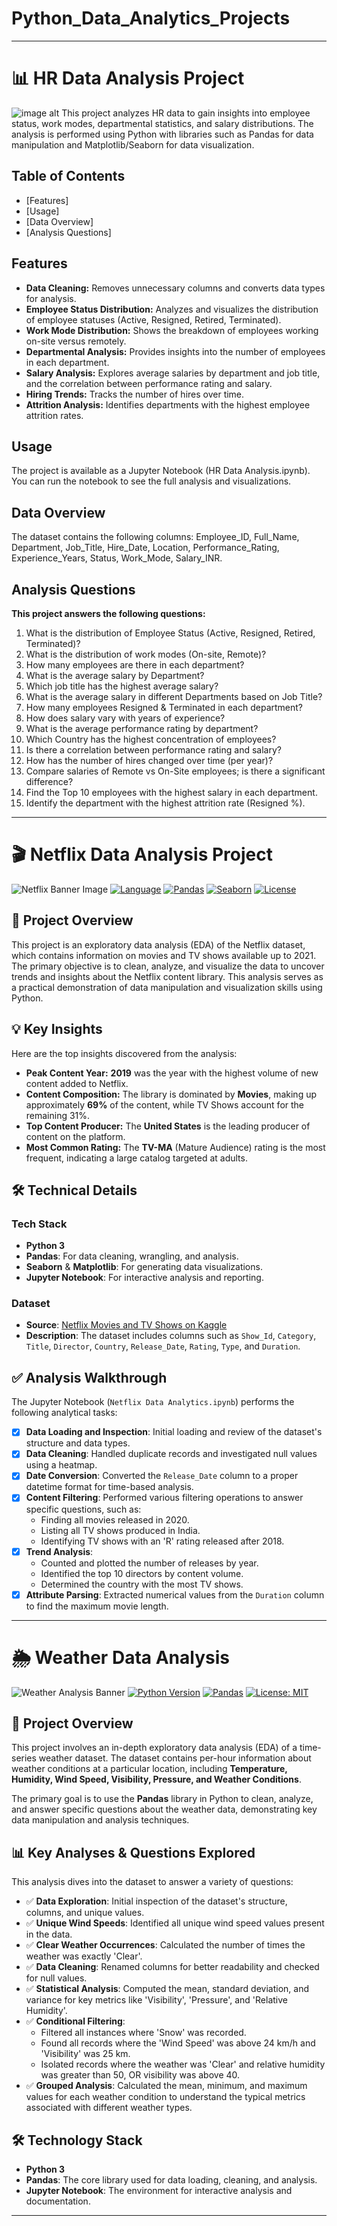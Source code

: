# Python_Data_Analytics_Projects
---
# 📊 HR Data Analysis Project
![image alt](https://github.com/hussain-data/Python_Data_Analytics_Projects/blob/86e65155de67e015ef72da9645efb05788351c21/32e5323a-a415-4456-96e7-ce4b3faaa470.png)
This project analyzes HR data to gain insights into employee status, work modes, departmental statistics, and salary distributions. The analysis is performed using Python with libraries such as Pandas for data manipulation and Matplotlib/Seaborn for data visualization.

## Table of Contents
- [Features]
- [Usage]
- [Data Overview]
- [Analysis Questions]

## Features
- **Data Cleaning:** Removes unnecessary columns and converts data types for analysis.
- **Employee Status Distribution:** Analyzes and visualizes the distribution of employee statuses (Active, Resigned, Retired, Terminated).
- **Work Mode Distribution:** Shows the breakdown of employees working on-site versus remotely.
- **Departmental Analysis:** Provides insights into the number of employees in each department.
- **Salary Analysis:** Explores average salaries by department and job title, and the correlation between performance rating and salary.
- **Hiring Trends:** Tracks the number of hires over time.
- **Attrition Analysis:** Identifies departments with the highest employee attrition rates.
    
 ## Usage
The project is available as a Jupyter Notebook (HR Data Analysis.ipynb). You can run the notebook to see the full analysis and visualizations.
 ## Data Overview
The dataset contains the following columns:
Employee_ID, Full_Name, Department, Job_Title, Hire_Date, Location, 
Performance_Rating, Experience_Years, Status, Work_Mode, Salary_INR.

## Analysis Questions
 **This project answers the following questions:**
1. What is the distribution of Employee Status (Active, Resigned, Retired, Terminated)?
2. What is the distribution of work modes (On-site, Remote)?
3. How many employees are there in each department?
4. What is the average salary by Department?
5. Which job title has the highest average salary?
6. What is the average salary in different Departments based on Job Title?
7. How many employees Resigned & Terminated in each department?
8. How does salary vary with years of experience?
9. What is the average performance rating by department?
10. Which Country has the highest concentration of employees?
11. Is there a correlation between performance rating and salary?
12. How has the number of hires changed over time (per year)?
13. Compare salaries of Remote vs On-Site employees; is there a significant difference?
14. Find the Top 10 employees with the highest salary in each department.
15. Identify the department with the highest attrition rate (Resigned %).
---
# 🎬 Netflix Data Analysis Project
![Netflix Banner Image](https://github.com/hussain-data/Python_Data_Analytics_Projects/blob/e39ead79f3c308735b385d1ff0f60dea5d2831f5/hussain-data.png) [![Language](https://img.shields.io/badge/Language-Python_3-blue.svg)](https://www.python.org/)
[![Pandas](https://img.shields.io/badge/Library-Pandas-red.svg)](https://pandas.pydata.org/)
[![Seaborn](https://img.shields.io/badge/Library-Seaborn-purple.svg)](https://seaborn.pydata.org/)
[![License](https://img.shields.io/badge/License-MIT-green.svg)](https://opensource.org/licenses/MIT)

## 📌 Project Overview

This project is an exploratory data analysis (EDA) of the Netflix dataset, which contains information on movies and TV shows available up to 2021. The primary objective is to clean, analyze, and visualize the data to uncover trends and insights about the Netflix content library. This analysis serves as a practical demonstration of data manipulation and visualization skills using Python.

## 💡 Key Insights
Here are the top insights discovered from the analysis:

-   **Peak Content Year:** **2019** was the year with the highest volume of new content added to Netflix.
-   **Content Composition:** The library is dominated by **Movies**, making up approximately **69%** of the content, while TV Shows account for the remaining 31%.
-   **Top Content Producer:** The **United States** is the leading producer of content on the platform.
-   **Most Common Rating:** The **TV-MA** (Mature Audience) rating is the most frequent, indicating a large catalog targeted at adults.

## 🛠️ Technical Details

### Tech Stack
-   **Python 3**
-   **Pandas**: For data cleaning, wrangling, and analysis.
-   **Seaborn** & **Matplotlib**: For generating data visualizations.
-   **Jupyter Notebook**: For interactive analysis and reporting.

### Dataset
-   **Source**: [Netflix Movies and TV Shows on Kaggle](https://www.kaggle.com/datasets/shivamb/netflix-shows)
-   **Description**: The dataset includes columns such as `Show_Id`, `Category`, `Title`, `Director`, `Country`, `Release_Date`, `Rating`, `Type`, and `Duration`.

## ✅ Analysis Walkthrough

The Jupyter Notebook (`Netflix Data Analytics.ipynb`) performs the following analytical tasks:

-   [x] **Data Loading and Inspection**: Initial loading and review of the dataset's structure and data types.
-   [x] **Data Cleaning**: Handled duplicate records and investigated null values using a heatmap.
-   [x] **Date Conversion**: Converted the `Release_Date` column to a proper datetime format for time-based analysis.
-   [x] **Content Filtering**: Performed various filtering operations to answer specific questions, such as:
    -   Finding all movies released in 2020.
    -   Listing all TV shows produced in India.
    -   Identifying TV shows with an 'R' rating released after 2018.
-   [x] **Trend Analysis**:
    -   Counted and plotted the number of releases by year.
    -   Identified the top 10 directors by content volume.
    -   Determined the country with the most TV shows.
-   [x] **Attribute Parsing**: Extracted numerical values from the `Duration` column to find the maximum movie length.

---
# 🌦️ Weather Data Analysis

![Weather Analysis Banner](https://github.com/hussain-data/Python_Data_Analytics_Projects/blob/3d05d0f6199681ad0ee59a63df941710b01d1476/Add%20a%20subheading.png) [![Python Version](https://img.shields.io/badge/Python-3.x-blue.svg)](https://www.python.org/)
[![Pandas](https://img.shields.io/badge/Library-Pandas-red.svg)](https://pandas.pydata.org/)
[![License: MIT](https://img.shields.io/badge/License-MIT-yellow.svg)](https://opensource.org/licenses/MIT)

## 📖 Project Overview

This project involves an in-depth exploratory data analysis (EDA) of a time-series weather dataset. The dataset contains per-hour information about weather conditions at a particular location, including **Temperature, Humidity, Wind Speed, Visibility, Pressure, and Weather Conditions**.

The primary goal is to use the **Pandas** library in Python to clean, analyze, and answer specific questions about the weather data, demonstrating key data manipulation and analysis techniques.

## 📊 Key Analyses & Questions Explored

This analysis dives into the dataset to answer a variety of questions:

-   ✅ **Data Exploration**: Initial inspection of the dataset's structure, columns, and unique values.
-   ✅ **Unique Wind Speeds**: Identified all unique wind speed values present in the data.
-   ✅ **Clear Weather Occurrences**: Calculated the number of times the weather was exactly 'Clear'.
-   ✅ **Data Cleaning**: Renamed columns for better readability and checked for null values.
-   ✅ **Statistical Analysis**: Computed the mean, standard deviation, and variance for key metrics like 'Visibility', 'Pressure', and 'Relative Humidity'.
-   ✅ **Conditional Filtering**:
    -   Filtered all instances where 'Snow' was recorded.
    -   Found all records where the 'Wind Speed' was above 24 km/h and 'Visibility' was 25 km.
    -   Isolated records where the weather was 'Clear' and relative humidity was greater than 50, OR visibility was above 40.
-   ✅ **Grouped Analysis**: Calculated the mean, minimum, and maximum values for each weather condition to understand the typical metrics associated with different weather types.

## 🛠️ Technology Stack

-   **Python 3**
-   **Pandas**: The core library used for data loading, cleaning, and analysis.
-   **Jupyter Notebook**: The environment for interactive analysis and documentation.
---
